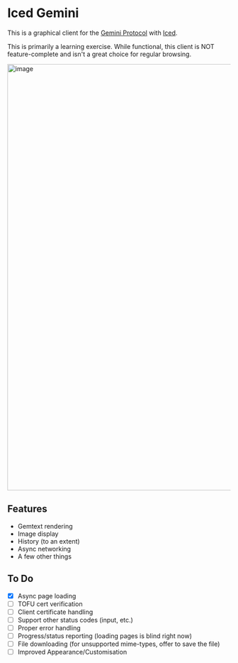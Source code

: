 # Iced Gemini

This is a graphical client for the [Gemini Protocol](https://geminiprotocol.net/) with [Iced](http://iced.rs).

This is primarily a learning exercise. While functional, this client is NOT feature-complete and isn't a great choice for regular browsing.

<img width="1280" height="960" alt="image" src="https://github.com/user-attachments/assets/8010dd02-13ee-48d7-a5af-a604a24d6e3c" />

## Features

- Gemtext rendering
- Image display
- History (to an extent)
- Async networking
- A few other things

## To Do

- [x] Async page loading
- [ ] TOFU cert verification
- [ ] Client certificate handling
- [ ] Support other status codes (input, etc.)
- [ ] Proper error handling
- [ ] Progress/status reporting (loading pages is blind right now)
- [ ] File downloading (for unsupported mime-types, offer to save the file)
- [ ] Improved Appearance/Customisation
